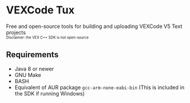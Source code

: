 # VEXCode Tux
Free and open-source tools for building and uploading VEXCode V5 Text projects
<br/><sup><sub>Disclaimer: the VEX C++ SDK is not open-source</sup></sub>

## Requirements
* Java 8 or newer
* GNU Make
* BASH
* Equivalent of AUR package `gcc-arm-none-eabi-bin` (This is included in the SDK if running Windows)